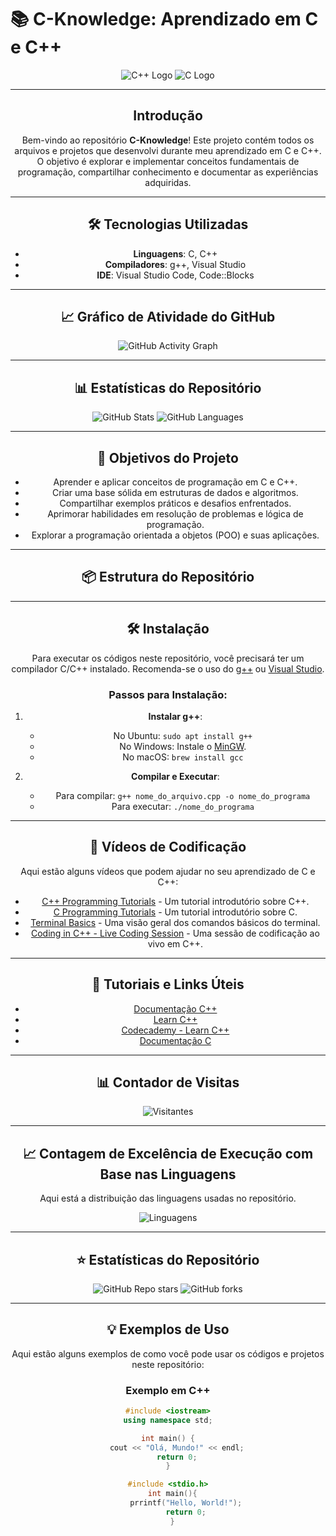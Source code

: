 # 📚 C-Knowledge: Aprendizado em C e C++

<div align="center">

![C++ Logo](<img src="https://raw.githubusercontent.com/isocpp/logos/master/cpp_logo.png width=306">) ![C Logo]( <img src="https://raw.githubusercontent.com/devicons/devicon/ca28c779441053191ff11710fe24a9e6c23690d6/icons/c/c-original.svg width=306">)

---

## Introdução

Bem-vindo ao repositório **C-Knowledge**! Este projeto contém todos os arquivos e projetos que desenvolvi durante meu aprendizado em C e C++. O objetivo é explorar e implementar conceitos fundamentais de programação, compartilhar conhecimento e documentar as experiências adquiridas.

---

## 🛠️ Tecnologias Utilizadas

- **Linguagens**: C, C++
- **Compiladores**: g++, Visual Studio
- **IDE**: Visual Studio Code, Code::Blocks

---

## 📈 Gráfico de Atividade do GitHub

<img src="https://github-readme-activity-graph.vercel.app/graph?username=Giovani-Simple-Dev&bg_color=000000&color=ffffff&line=ffffff&point=ffffff&area=true&area_color=00ff00" alt="GitHub Activity Graph" />

---

## 📊 Estatísticas do Repositório

![GitHub Stats](https://github-readme-stats.vercel.app/api?username=Giovani-Simple-Dev&show_icons=true&theme=radical)
![GitHub Languages](https://github-readme-stats.vercel.app/api/top-langs/?username=Giovani-Simple-Dev&layout=compact&theme=radical)

---

## 🎯 Objetivos do Projeto

- Aprender e aplicar conceitos de programação em C e C++.
- Criar uma base sólida em estruturas de dados e algoritmos.
- Compartilhar exemplos práticos e desafios enfrentados.
- Aprimorar habilidades em resolução de problemas e lógica de programação.
- Explorar a programação orientada a objetos (POO) e suas aplicações.

---

## 📦 Estrutura do Repositório


---

## 🛠️ Instalação

Para executar os códigos neste repositório, você precisará ter um compilador C/C++ instalado. Recomenda-se o uso do [g++](https://gcc.gnu.org/) ou [Visual Studio](https://visualstudio.microsoft.com/).

### Passos para Instalação:

1. **Instalar g++**:
   - No Ubuntu: `sudo apt install g++`
   - No Windows: Instale o [MinGW](http://www.mingw.org/).
   - No macOS: `brew install gcc`

2. **Compilar e Executar**:
   - Para compilar: `g++ nome_do_arquivo.cpp -o nome_do_programa`
   - Para executar: `./nome_do_programa`

---

## 🎥 Vídeos de Codificação

Aqui estão alguns vídeos que podem ajudar no seu aprendizado de C e C++:

- [C++ Programming Tutorials](https://www.youtube.com/watch?v=Zza_ARS78Og) - Um tutorial introdutório sobre C++.
- [C Programming Tutorials](https://www.youtube.com/watch?v=KJgsSFOSQv0) - Um tutorial introdutório sobre C.
- [Terminal Basics](https://www.youtube.com/watch?v=wxKNk2SxL7Q) - Uma visão geral dos comandos básicos do terminal.
- [Coding in C++ - Live Coding Session](https://www.youtube.com/watch?v=8O0Y6Xp9N0U) - Uma sessão de codificação ao vivo em C++.

---

## 🔗 Tutoriais e Links Úteis

- [Documentação C++](https://en.cppreference.com/w/)
- [Learn C++](https://www.learncpp.com/)
- [Codecademy - Learn C++](https://www.codecademy.com/learn/learn-c-plus-plus)
- [Documentação C](https://en.cppreference.com/w/c)

---

## 📊 Contador de Visitas

![Visitantes](https://visitor-badge.laobi.icu/badge?page_id=Giovani-Simple-Dev.C-Knowledge)

---

## 📈 Contagem de Excelência de Execução com Base nas Linguagens

Aqui está a distribuição das linguagens usadas no repositório.

![Linguagens](https://img.shields.io/github/languages/top/Giovani-Simple-Dev/C-Knowledge)

---

## ⭐ Estatísticas do Repositório

![GitHub Repo stars](https://img.shields.io/github/stars/Giovani-Simple-Dev/C-Knowledge?style=social)
![GitHub forks](https://img.shields.io/github/forks/Giovani-Simple-Dev/C-Knowledge?style=social)

---

## 💡 Exemplos de Uso

Aqui estão alguns exemplos de como você pode usar os códigos e projetos neste repositório:

### Exemplo em C++

```cpp
#include <iostream>
using namespace std;

int main() {
    cout << "Olá, Mundo!" << endl;
    return 0;
}
```

```c
#include <stdio.h>
  int main(){
        prrintf("Hello, World!");
        return 0;
  }
